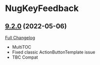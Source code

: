# NugKeyFeedback

## [9.2.0](https://github.com/rgd87/NugKeyFeedback/tree/9.2.0) (2022-05-06)
[Full Changelog](https://github.com/rgd87/NugKeyFeedback/compare/9.0.3...9.2.0) 

- MultiTOC  
- Fixed classic ActionButtonTemplate issue  
- TBC Compat  
